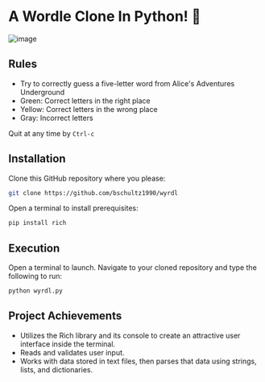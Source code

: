 # A Wordle Clone In Python! 🐍
![image](https://github.com/user-attachments/assets/303e1296-e8e2-4d32-8d92-309fed668775)

## Rules
- Try to correctly guess a five-letter word from Alice's Adventures Underground
- Green: Correct letters in the right place
- Yellow: Correct letters in the wrong place
- Gray: Incorrect letters

Quit at any time by `Ctrl-c`

## Installation
Clone this GitHub repository where you please:
```bash
git clone https://github.com/bschultz1990/wyrdl
```

Open a terminal to install prerequisites:
```bash
pip install rich
```

## Execution
Open a terminal to launch. Navigate to your cloned repository and type the following to run:
```bash
python wyrdl.py
```

## Project Achievements
- Utilizes the Rich library and its console to create an attractive user interface inside the terminal.
- Reads and validates user input.
- Works with data stored in text files, then parses that data using strings, lists, and dictionaries.

